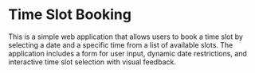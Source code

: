 # Time Slot Booking
This is a simple web application that allows users to book a time slot by selecting a date and a specific time from a list of available slots. The application includes a form for user input, dynamic date restrictions, and interactive time slot selection with visual feedback.

